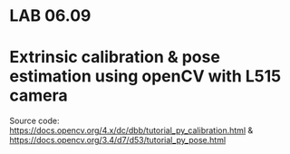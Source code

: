 # LAB 06.09 
# Extrinsic calibration & pose estimation using openCV with L515 camera

Source code: https://docs.opencv.org/4.x/dc/dbb/tutorial_py_calibration.html & https://docs.opencv.org/3.4/d7/d53/tutorial_py_pose.html
